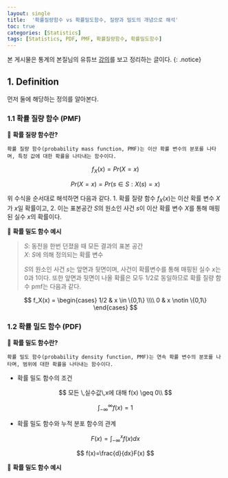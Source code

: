 ```yaml
---
layout: single
title:  '확률질량함수 vs 확률밀도함수, 질량과 밀도의 개념으로 해석'
toc: true
categories: [Statistics]
tags: [Statistics, PDF, PMF, 확률질량함수, 확률밀도함수]
---
```


본 게시물은 통계의 본질님의 유튜브 [강의](https://www.youtube.com/watch?v=_jG3FQkprgo)를 보고 정리하는 글이다.
{: .notice}

## 1. Definition

먼저 둘에 해당하는 정의를 알아본다.

### 1.1 확률 질량 함수 (PMF)

👀 **확률 질량 함수란?**

```
확률 질량 함수(probability mass function, PMF)는 이산 확률 변수의 분포를 나타며, 특정 값에 대한 확률을 나타내는 함수이다.
```

$$
f_X(x) = Pr(X=x)
$$

$$
Pr(X=x) = Pr({s \in S : X(s) = x})
$$

위 수식을 순서대로 해석하면 다음과 같다. 1. 확률 질량 함수 $f_X(x)$는 이산 확률 변수 $X$가 $x$일 확률이고, 2. 이는 표본공간 $S$의 원소인 사건 $s$이 이산 확률 변수 $X$를 통해 매핑된 실수 $x$의 확률이다.

📍 **확률 밀도 함수 예시**

> $S$: 동전을 한번 던졌을 때 모든 결과의 표본 공간<br>$X$: $S$에 의해 정의되는 확률 변수
>
> $S$의 원소인 사건 $s$는 앞면과 뒷면이며, 사건이 확률변수를 통해 매핑된 실수 $x$는 0과 1이다. 또한 앞면과 뒷면이 나올 확률은 모두 $1/2$로 동일하므로 확률 질량 함수 pmf는 다음과 같다.

$$
f_X(x) = \begin{cases}  1/2 & x \in \{0,1\} \\\\  0 & x \notin \{0,1\} \end{cases}
$$

### 1.2 확률 밀도 함수 (PDF)

👀 **확률 밀도 함수란?**

```
확률 밀도 함수(probability density function, PMF)는 연속 확률 변수의 분포를 나타며, 범위에 대한 확률을 나타내는 함수이다.
```

- 확률 밀도 함수의 조건

$$
모든 \,실수값\,x에 대해 f(x) \geq 0\\
$$

$$
\int_{-\infty}^{\infty}f(x) = 1
$$

- 확률 밀도 함수와 누적 분포 함수의 관계

$$
F(x) = \int_{-\infty}^{x}f(x)dx
$$

$$
f(x)=\frac{d}{dx}F(x)
$$

📍 **확률 밀도 함수 예시**
